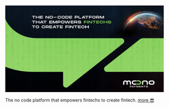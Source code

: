 ![MonoPayments](./profile/monopayments.png)

The no code platform that empowers fintechs to create fintech. [more 😎](https://github.com/monopayments/about)

